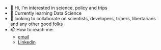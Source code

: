 - 👀 Hi, I’m interested in science, policy and trips
- 🌱 Currently learning Data Science
- 💞️ looking to collaborate on scientists, developers, tripers, libertarians and any other good folks 
- 📫 How to reach me: 
  - [email](khusainov.ildar.rish@gmail.com)
  - [Linkedin](https://www.linkedin.com/in/ildar-khusainov/)

<!---
hildar/hildar is a ✨ special ✨ repository because its `README.md` (this file) appears on your GitHub profile.
You can click the Preview link to take a look at your changes.
--->
